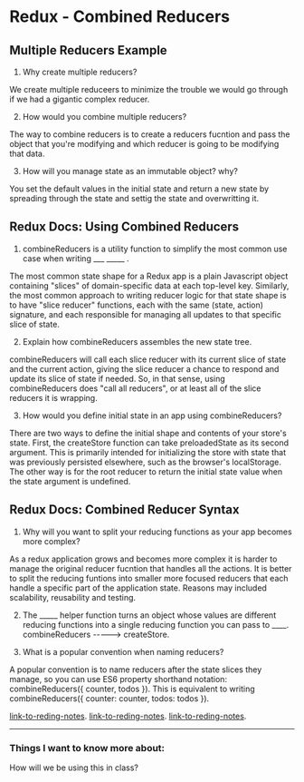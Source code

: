 # Redux - Combined Reducers

## Multiple Reducers Example

1. Why create multiple reducers?

We create multiple reduceers to minimize the trouble we would go through if we had a gigantic complex reducer.

2. How would you combine multiple reducers?

The way to combine reducers is to create a reducers fucntion and pass the object that you're modifying and which reducer is going to be modifying that data. 

3. How will you manage state as an immutable object? why?

You set the default values in the initial state and return a new state by spreading through the state and settig the state and overwritting it.

## Redux Docs: Using Combined Reducers

1. combineReducers is a utility function to simplify the most common use case when writing ___ _____ .

The most common state shape for a Redux app is a plain Javascript object containing "slices" of domain-specific data at each top-level key. Similarly, the most common approach to writing reducer logic for that state shape is to have "slice reducer" functions, each with the same (state, action) signature, and each responsible for managing all updates to that specific slice of state.

2. Explain how combineReducers assembles the new state tree.

combineReducers will call each slice reducer with its current slice of state and the current action, giving the slice reducer a chance to respond and update its slice of state if needed. So, in that sense, using combineReducers does "call all reducers", or at least all of the slice reducers it is wrapping.

3. How would you define initial state in an app using combineReducers?

There are two ways to define the initial shape and contents of your store's state. First, the createStore function can take preloadedState as its second argument. This is primarily intended for initializing the store with state that was previously persisted elsewhere, such as the browser's localStorage. The other way is for the root reducer to return the initial state value when the state argument is undefined.

## Redux Docs: Combined Reducer Syntax

1. Why will you want to split your reducing functions as your app becomes more complex?

As a redux application grows and becomes more complex it is harder to manage the original reducer fucntion that handles all the actions. It is better to split the reducing funtions into smaller more focused reducers that each handle a specific part of the application state. Reasons may included scalability, reusability and testing.

2. The _____ helper function turns an object whose values are different reducing functions into a single reducing 
function you can pass to ____.
combineReducers -----> createStore.


3. What is a popular convention when naming reducers?

A popular convention is to name reducers after the state slices they manage, so you can use ES6 property shorthand notation: combineReducers({ counter, todos }). This is equivalent to writing combineReducers({ counter: counter, todos: todos }).

[link-to-reding-notes](https://www.youtube.com/watch?v=gBER4Or86hE).
[link-to-reding-notes](https://redux.js.org/recipes/structuring-reducers/using-combinereducers/).
[link-to-reding-notes](https://redux.js.org/api/combinereducers/).
*************************************************************************************************************

### Things I want to know more about:

How will we be using this in class?